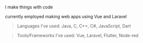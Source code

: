 
I make things with code 

currently employed making web apps using Vue and Laravel

>Languages I've used: Java, C, C++, C#, JavaScript, Dart

>Tools/Frameworks I've used: Vue, Laravel, Flutter, Node-red
